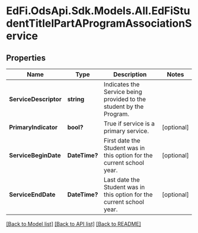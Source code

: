 # EdFi.OdsApi.Sdk.Models.All.EdFiStudentTitleIPartAProgramAssociationService
## Properties

Name | Type | Description | Notes
------------ | ------------- | ------------- | -------------
**ServiceDescriptor** | **string** | Indicates the Service being provided to the student by the Program. | 
**PrimaryIndicator** | **bool?** | True if service is a primary service. | [optional] 
**ServiceBeginDate** | **DateTime?** | First date the Student was in this option for the current school year. | [optional] 
**ServiceEndDate** | **DateTime?** | Last date the Student was in this option for the current school year. | [optional] 

[[Back to Model list]](../README.md#documentation-for-models) [[Back to API list]](../README.md#documentation-for-api-endpoints) [[Back to README]](../README.md)

